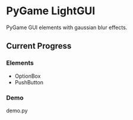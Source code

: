 # PyGame LightGUI
PyGame GUI elements with gaussian blur effects.

## Current Progress
### Elements
- OptionBox
- PushButton

### Demo
demo.py